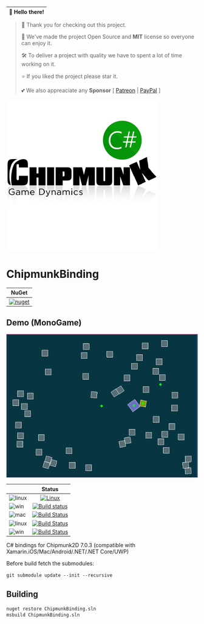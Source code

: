 👋 Hello there! | 
------------ | 
> 🔭 Thank you for checking out this project.
>
> 🍻 We've made the project Open Source and **MIT** license so everyone can enjoy it. 
>
> 🛠 To deliver a project with quality we have to spent a lot of time working on it.
> 
> ⭐️ If you liked the project please star it.
>
> 💕 We also appreaciate any **Sponsor**  [ [Patreon](https://www.patreon.com/codefoco) | [PayPal](https://paypal.me/viniciusjarina) ] 

[![Logo](https://raw.githubusercontent.com/codefoco/ChipmunkBinding/master/ChipmunkBinding.png)]()

ChipmunkBinding
===========


| NuGet |
| ------|
|[![nuget](https://badgen.net/nuget/v/ChipmunkBinding?icon=nuget)](https://www.nuget.org/packages/ChipmunkBinding)|

Demo (MonoGame)
--------------

![demogif](https://raw.githubusercontent.com/codefoco/ChipmunkBinding/master/demos.gif)

|  | Status | 
| :------ | :------: | 
|![linux](https://badgen.net/badge/icon/Ubuntu%20Linux%20x64?icon=travis&label&color=orange)   | [![Linux](https://travis-ci.org/codefoco/ChipmunkBinding.svg?branch=master)](https://travis-ci.org/codefoco/ChipmunkBinding) |
| ![win](https://badgen.net/badge/icon/Windows?icon=windows&label&color=blue) | [![Build status](https://ci.appveyor.com/api/projects/status/6audv5wislblhkve?svg=true)](https://ci.appveyor.com/project/viniciusjarina/chipmunkbinding)|
| ![mac](https://badgen.net/badge/icon/macOS,iOS,tvOS,watchOS?icon=apple&label&color=purple&list=1) | [![Build Status](https://dev.azure.com/codefoco/NuGets/_apis/build/status/ChipmunkBinding?branchName=master&jobName=Mac)](https://dev.azure.com/codefoco/NuGets/_build/latest?definitionId=52&branchName=master) |
|![linux](https://badgen.net/badge/icon/Ubuntu%20Linux%20x64?icon=terminal&label&color=orange)  |[![Build Status](https://dev.azure.com/codefoco/NuGets/_apis/build/status/ChipmunkBinding?branchName=master&jobName=Linux)](https://dev.azure.com/codefoco/NuGets/_build/latest?definitionId=52&branchName=master) |
|![win](https://badgen.net/badge/icon/Windows,.NET%20Core,UWP?icon=windows&label&list=1) | [![Build Status](https://dev.azure.com/codefoco/NuGets/_apis/build/status/ChipmunkBinding?branchName=master&jobName=Windows)](https://dev.azure.com/codefoco/NuGets/_build/latest?definitionId=52&branchName=master) |

C# bindings for Chipmunk2D 7.0.3 (compatible with Xamarin.iOS/Mac/Android/.NET/.NET Core/UWP) 

Before build fetch the submodules:

	git submodule update --init --recursive


Building
---------

	nuget restore ChipmunkBinding.sln
	msbuild ChipmunkBinding.sln




